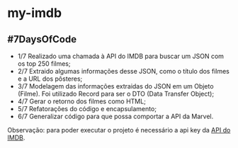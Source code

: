 <body>
    <h1>my-imdb</h1>
    <h2>#7DaysOfCode</h2>
    <ul>
        <li>1/7 Realizado uma chamada à API do IMDB para buscar um JSON com os top 250 filmes;</li>
        <li>2/7 Extraido algumas informações desse JSON, como o título dos filmes e a URL dos pôsteres;</li>
        <li>3/7 Modelagem das informações extraidas do JSON em um Objeto (Filme). Foi utilizado Record para ser o DTO (Data Transfer Object);</li>
        <li>4/7 Gerar o retorno dos filmes como HTML;</li>
        <li>5/7 Refatorações do código e encapsulamento;</li>
        <li>6/7 Generalizar código para que possa comportar a API da Marvel.</li>
    </ul>
    <p>Observação: para poder executar o projeto é necessário a api key da <a href="https://imdb-api.com/">API do IMDB</a>.</p>
</body>
